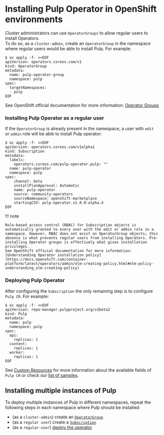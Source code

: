 # Installing Pulp Operator in OpenShift environments

Cluster administrators can use `OperatorGroups` to allow regular users to install Operators.  
To do so, as a `cluster-admin`, create an `OperatorGroup` in the namespace where regular
users would be able to install Pulp. For example:
```
$ oc apply -f- <<EOF
apiVersion: operators.coreos.com/v1
kind: OperatorGroup
metadata:
  name: pulp-operator-group
  namespace: pulp
spec:
  targetNamespaces:
  - pulp
EOF
```

See OpenShift official documentation for more information: [Operator Groups](https://docs.openshift.com/container-platform/latest/operators/understanding/olm/olm-understanding-operatorgroups.html#olm-understanding-operatorgroups)


### Installing Pulp Operator as a regular user

If the `OperatorGroup` is already present in the namespace, a user with `edit` or `admin` role will be able to install Pulp operator:
```
$ oc apply -f- <<EOF
apiVersion: operators.coreos.com/v1alpha1
kind: Subscription
metadata:
  labels:
    operators.coreos.com/pulp-operator.pulp: ""
  name: pulp-operator
  namespace: pulp
spec:
    channel: beta
    installPlanApproval: Automatic
    name: pulp-operator
    source: community-operators
    sourceNamespace: openshift-marketplace
    startingCSV: pulp-operator.v1.0.0-alpha.4
EOF
```

!!! note

    Role-based access control (RBAC) for Subscription objects is automatically granted to every user with the edit or admin role in a namespace. However, RBAC does not exist on OperatorGroup objects; this absence is what prevents regular users from installing Operators. Pre-installing Operator groups is effectively what gives installation privileges.  
    See OpenShift official documentation for more information: [Understanding Operator installation policy](https://docs.openshift.com/container-platform/latest/operators/admin/olm-creating-policy.html#olm-policy-understanding_olm-creating-policy)



### Deploying Pulp Operator

After configuring the `Subscription` the only remaining step is to configure `Pulp CR`.
For example:
```
$ oc apply -f- <<EOF
apiVersion: repo-manager.pulpproject.org/v1beta2
kind: Pulp
metadata:
  name: pulp
  namespace: pulp
spec:
  api:
    replicas: 1
  content:
    replicas: 1
  worker:
    replicas: 1
EOF
```

See [Custom Resources](/pulp_operator/pulp/) for more information about the available fields of `Pulp CR` or check our [list of samples](https://github.com/pulp/pulp-operator/tree/main/config/samples).


## Installing multiple instances of Pulp

To deploy multiple instances of Pulp in different namespaces, repeat the following steps in each namespace where Pulp should be installed:

* (as a `cluster-admin`) create an [`OperatorGroup`](/pulp_operator/install/install/)
* (as a `regular user`) create a [`Subscription`](#installing-pulp-operator-as-a-regular-user)
* (as a `regular-user`) [deploy the operator](#deploying-pulp-operator)
